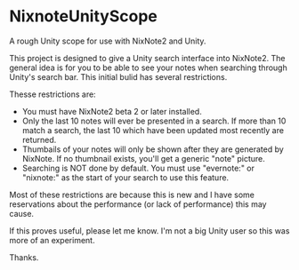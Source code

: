 NixnoteUnityScope
=================

A rough Unity scope for use with NixNote2 and Unity.

This project is designed to give a Unity search interface into NixNote2.  The general idea is 
for you to be able to see your notes when searching through Unity's search bar.  This initial bulid
has several restrictions.

Thesse restrictions are:
- You must have NixNote2 beta 2 or later installed.
- Only the last 10 notes will ever be presented in a search.  If more than 10 match a search, 
  the last 10 which have been updated most recently are returned.
- Thumbails of your notes will only be shown after they are generated by NixNote.  If no 
  thumbnail exists, you'll get a generic "note" picture.
- Searching is NOT done by default.  You must use "evernote:" or "nixnote:" as the start of
  your search to use this feature.
  
Most of these restrictions are because this is new and I have some reservations about the performance
(or lack of performance) this may cause.  

If this proves useful, please let me know.  I'm not a big Unity user so this was more of an 
experiment.  

Thanks.

